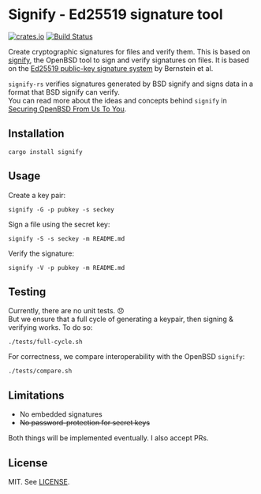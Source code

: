 # Signify - Ed25519 signature tool

[![crates.io](http://meritbadge.herokuapp.com/signify)](https://crates.io/crates/signify)
[![Build Status](https://travis-ci.org/badboy/signify-rs.svg?branch=master)](https://travis-ci.org/badboy/signify-rs)

Create cryptographic signatures for files and verify them.
This is based on [signify][], the OpenBSD tool to sign and verify signatures on files.
It is based on the [Ed25519 public-key signature system][ed25519] by Bernstein et al.

`signify-rs` verifies signatures generated by BSD signify and signs data in a format that BSD signify can verify.  
You can read more about the ideas and concepts behind `signify` in [Securing OpenBSD From Us To You](https://www.openbsd.org/papers/bsdcan-signify.html).

## Installation

```
cargo install signify
```

## Usage

Create a key pair:

```
signify -G -p pubkey -s seckey
```

Sign a file using the secret key:

```
signify -S -s seckey -m README.md
```

Verify the signature:

```
signify -V -p pubkey -m README.md
```

## Testing

Currently, there are no unit tests. :disappointed:  
But we ensure that a full cycle of generating a keypair, then signing & verifying works.
To do so:

    ./tests/full-cycle.sh

For correctness, we compare interoperability with the OpenBSD `signify`:

    ./tests/compare.sh
    

## Limitations

* No embedded signatures
* ~~No password-protection for secret keys~~

Both things will be implemented eventually.
I also accept PRs.

## License

MIT. See [LICENSE](LICENSE).

[signify]: https://github.com/aperezdc/signify
[ed25519]: https://ed25519.cr.yp.to/

